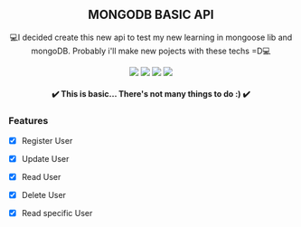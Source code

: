<h2 align='center'>MONGODB BASIC API </h2>

<p align='center'>💻I decided create this new api to test my new learning in mongoose lib and mongoDB. Probably i'll make new pojects with these techs =D💻</p>

<div align="center">
  <img src='https://img.shields.io/static/v1?label=Node.js&message=16.4.0&color=<COLOR>&style=ṕlastic&logo=ghost' />
<img src='https://img.shields.io/static/v1?label=Mongo%20DB&message=3.6.3&color=<COLOR>&style=ṕlastic&logo=ghost' />
<img src='https://img.shields.io/static/v1?label=Express&message=4.17.1&color=<COLOR>&style=ṕlastic&logo=ghost' />
<img src='https://img.shields.io/static/v1?label=Mongoose&message=5.13.5&color=<COLOR>&style=ṕlastic&logo=ghost' />

 </div>

<h4 align="center"> 
  ✔️ This is basic... There's not many things to do :) ✔️
</h4>


  ### Features

- [x] Register User
- [x] Update User
- [x] Read User
- [x] Delete User
- [x] Read specific User


